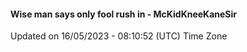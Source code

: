 #### Wise man says only fool rush in - McKidKneeKaneSir
Updated on 16/05/2023 - 08:10:52 (UTC) Time Zone
